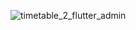 ![timetable_2_flutter_admin](https://socialify.git.ci/swciitg/timetable_2_flutter_admin/image?description=1&forks=1&issues=1&language=1&owner=1&pattern=Charlie%20Brown&pulls=1&stargazers=1&theme=Light)
